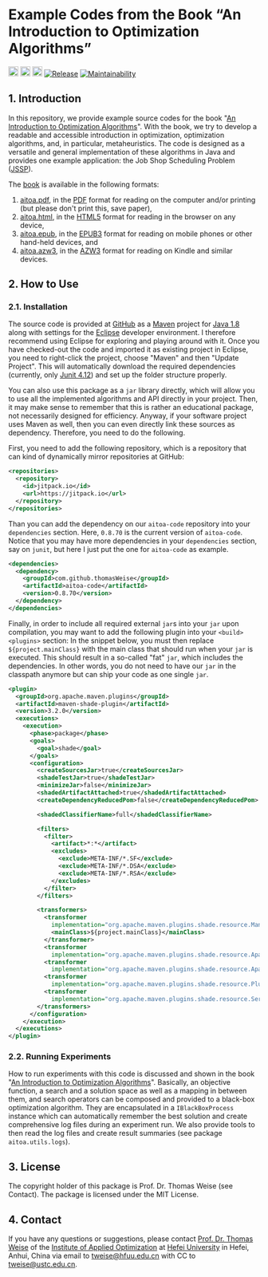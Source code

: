 # Example Codes from the Book &ldquo;An Introduction to Optimization Algorithms&rdquo;

[<img alt="Travis CI Build Status" src="https://img.shields.io/travis/thomasWeise/aitoa-code/master.svg" height="20"/>](https://travis-ci.org/thomasWeise/aitoa-code/)
[<img alt="AppVeyor Build Status" src="https://img.shields.io/appveyor/ci/thomasWeise/aitoa-code.svg" height="20"/>](https://ci.appveyor.com/project/thomasWeise/aitoa-code)
[<img alt="drone.io Build Status" src="https://cloud.drone.io/api/badges/thomasWeise/aitoa-code/status.svg" height="20">](https://cloud.drone.io/thomasWeise/aitoa-code)
[![Release](https://jitpack.io/v/thomasWeise/aitoa-code.svg)](https://jitpack.io/#thomasWeise/aitoa-code)
[![Maintainability](https://api.codeclimate.com/v1/badges/23609bc004b2864cf14d/maintainability)](https://codeclimate.com/github/thomasWeise/aitoa-code/maintainability)

## 1. Introduction

In this repository, we provide example source codes for the book "[An Introduction to Optimization Algorithms](http://github.com/thomasWeise/aitoa)".
With the book, we try to develop a readable and accessible introduction in optimization, optimization algorithms, and, in particular, metaheuristics.
The code is designed as a versatile and general implementation of these algorithms in Java and provides one example application: the Job Shop Scheduling Problem ([JSSP](http://en.wikipedia.org/wiki/Job_shop_scheduling)).

The [book](http://thomasweise.github.io/aitoa/index.html) is available in the following formats:

1. [aitoa.pdf](http://thomasweise.github.io/aitoa/aitoa.pdf), in the [PDF](http://thomasweise.github.io/aitoa/aitoa.pdf) format for reading on the computer and/or printing (but please don't print this, save paper),
2. [aitoa.html](http://thomasweise.github.io/aitoa/aitoa.html), in the [HTML5](http://thomasweise.github.io/aitoa/aitoa.html) format for reading in the browser on any device,
3. [aitoa.epub](http://thomasweise.github.io/aitoa/aitoa.epub), in the [EPUB3](http://thomasweise.github.io/aitoa/aitoa.epub) format for reading on mobile phones or other hand-held devices, and
4. [aitoa.azw3](http://thomasweise.github.io/aitoa/aitoa.azw3), in the [AZW3](http://thomasweise.github.io/aitoa/aitoa.azw3) format for reading on Kindle and similar devices.

## 2. How to Use

### 2.1. Installation

The source code is provided at [GitHub](http://github.com/thomasWeise/aitoa-code) as a [Maven](http://en.wikipedia.org/wiki/Apache_Maven) project for [Java 1.8](http://en.wikipedia.org/wiki/Java_version_history#Java_SE_8) along with settings for the [Eclipse](http://www.eclipse.org/) developer environment.
I therefore recommend using Eclipse for exploring and playing around with it.
Once you have checked-out the code and imported it as existing project in Eclipse, you need to right-click the project, choose "Maven" and then "Update Project".
This will automatically download the required dependencies (currently, only [Junit 4.12](http://junit.org/junit4/)) and set up the folder structure properly.

You can also use this package as a `jar` library directly, which will allow you to use all the implemented algorithms and API directly in your project.
Then, it may make sense to remember that this is rather an educational package, not necessarily designed for efficiency.
Anyway, if your software project uses Maven as well, then you can even directly link these sources as dependency.
Therefore, you need to do the following.

First, you need to add the following repository, which is a repository that can kind of dynamically mirror repositories at GitHub:

```xml
<repositories>
  <repository>
    <id>jitpack.io</id>
    <url>https://jitpack.io</url>
  </repository>
</repositories>
```

Than you can add the dependency on our `aitoa-code` repository into your `dependencies` section.
Here, `0.8.70` is the current version of `aitoa-code`.
Notice that you may have more dependencies in your `dependencies` section, say on `junit`, but here I just put the one for `aitoa-code` as example.

```xml
<dependencies>
  <dependency>
    <groupId>com.github.thomasWeise</groupId>
    <artifactId>aitoa-code</artifactId>
    <version>0.8.70</version>
  </dependency>
</dependencies>
```

Finally, in order to include all required external `jar`s into your `jar` upon compilation, you may want to add the following plugin into your `<build><plugins>` section:
In the snippet below, you must then replace `${project.mainClass}` with the main class that should run when your `jar` is executed.
This should result in a so-called "fat" `jar`, which includes the dependencies.
In other words, you do not need to have our `jar` in the classpath anymore but can ship your code as one single `jar`.

```xml
<plugin>
  <groupId>org.apache.maven.plugins</groupId>
  <artifactId>maven-shade-plugin</artifactId>
  <version>3.2.0</version>
  <executions>
    <execution>
      <phase>package</phase>
      <goals>
        <goal>shade</goal>
      </goals>
      <configuration>
        <createSourcesJar>true</createSourcesJar>
        <shadeTestJar>true</shadeTestJar>
        <minimizeJar>false</minimizeJar>
        <shadedArtifactAttached>true</shadedArtifactAttached>
        <createDependencyReducedPom>false</createDependencyReducedPom>

        <shadedClassifierName>full</shadedClassifierName>

        <filters>
          <filter>
            <artifact>*:*</artifact>
            <excludes>
              <exclude>META-INF/*.SF</exclude>
              <exclude>META-INF/*.DSA</exclude>
              <exclude>META-INF/*.RSA</exclude>
            </excludes>
          </filter>
        </filters>

        <transformers>
          <transformer
            implementation="org.apache.maven.plugins.shade.resource.ManifestResourceTransformer">
            <mainClass>${project.mainClass}</mainClass>
          </transformer>
          <transformer
            implementation="org.apache.maven.plugins.shade.resource.ApacheLicenseResourceTransformer" />
          <transformer
            implementation="org.apache.maven.plugins.shade.resource.ApacheNoticeResourceTransformer" />
          <transformer
            implementation="org.apache.maven.plugins.shade.resource.PluginXmlResourceTransformer" />
          <transformer
            implementation="org.apache.maven.plugins.shade.resource.ServicesResourceTransformer" />
        </transformers>
      </configuration>
    </execution>
  </executions>
</plugin>
```

### 2.2. Running Experiments

How to run experiments with this code is discussed and shown in the book "[An Introduction to Optimization Algorithms](http://github.com/thomasWeise/aitoa)".
Basically, an objective function, a search and a solution space as well as a mapping in between them, and search operators can be composed and provided to a black-box optimization algorithm.
They are encapsulated in a `IBlackBoxProcess` instance which can automatically remember the best solution and create comprehensive log files during an experiment run.
We also provide tools to then read the log files and create result summaries (see package `aitoa.utils.logs`).

## 3. License

The copyright holder of this package is Prof. Dr. Thomas Weise (see Contact).
The package is licensed under the MIT License.

## 4. Contact

If you have any questions or suggestions, please contact
[Prof. Dr. Thomas Weise](http://iao.hfuu.edu.cn/team/director) of the
[Institute of Applied Optimization](http://iao.hfuu.edu.cn/) at
[Hefei University](http://www.hfuu.edu.cn) in
Hefei, Anhui, China via
email to [tweise@hfuu.edu.cn](mailto:tweise@hfuu.edu.cn) with CC to [tweise@ustc.edu.cn](mailto:tweise@ustc.edu.cn).
